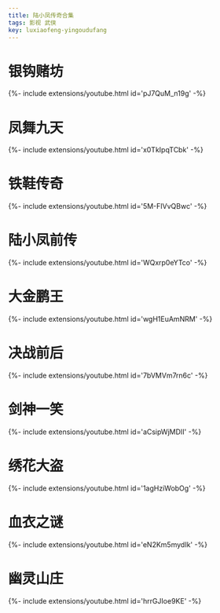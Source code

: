 ```yaml
---
title: 陆小凤传奇合集
tags: 影视 武侠
key: luxiaofeng-yingoudufang
---
```



# 银钩赌坊 
<div>{%- include extensions/youtube.html id='pJ7QuM_n19g' -%}</div>

# 凤舞九天
<div>{%- include extensions/youtube.html id='x0TkIpqTCbk' -%}</div>

# 铁鞋传奇
<div>{%- include extensions/youtube.html id='5M-FIVvQBwc' -%}</div>

# 陆小凤前传
<div>{%- include extensions/youtube.html id='WQxrp0eYTco' -%}</div>

# 大金鹏王
<div>{%- include extensions/youtube.html id='wgH1EuAmNRM' -%}</div>

# 决战前后
<div>{%- include extensions/youtube.html id='7bVMVm7rn6c' -%}</div>

# 剑神一笑
<div>{%- include extensions/youtube.html id='aCsipWjMDII' -%}</div>

# 绣花大盗
<div>{%- include extensions/youtube.html id='1agHziWobOg' -%}</div>

# 血衣之谜
<div>{%- include extensions/youtube.html id='eN2Km5mydIk' -%}</div>

# 幽灵山庄
<div>{%- include extensions/youtube.html id='hrrGJIoe9KE' -%}</div>